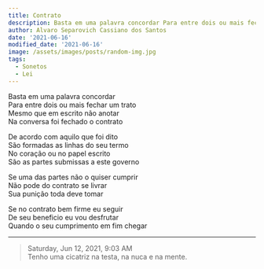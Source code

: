 ```yaml
---
title: Contrato
description: Basta em uma palavra concordar Para entre dois ou mais fechar um trato
author: Alvaro Separovich Cassiano dos Santos
date: '2021-06-16'
modified_date: '2021-06-16'
image: /assets/images/posts/random-img.jpg
tags:
  - Sonetos
  - Lei
---    
```


Basta em uma palavra concordar   
Para entre dois ou mais fechar um trato   
Mesmo que em escrito não anotar   
Na conversa foi fechado o contrato   
   
De acordo com aquilo que foi dito   
São formadas as linhas do seu termo   
No coração ou no papel escrito   
São as partes submissas a este governo   
   
Se uma das partes não o quiser cumprir   
Não pode do contrato se livrar   
Sua punição toda deve tomar   
   
Se no contrato bem firme eu seguir   
De seu beneficio eu vou desfrutar   
Quando o seu cumprimento em fim chegar    

______

> Saturday, Jun 12, 2021, 9:03 AM    
> Tenho uma cicatriz na testa, na nuca e na mente.